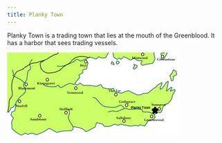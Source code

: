 ```yaml
---
title: Planky Town
---
```


Planky Town is a trading town that lies at the mouth of the Greenblood. It has a harbor that sees trading vessels.

![Image](images/000081.jpg)


